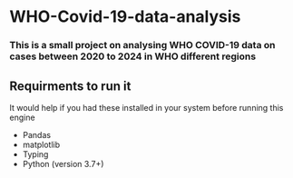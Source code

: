 # WHO-Covid-19-data-analysis


<h3>This is a small project on analysing WHO COVID-19 data on cases between 2020 to 2024 in WHO different regions</h3> 

<h2>Requirments to run it</h2>

It would help if you had these installed in your system before running this engine

<ul>
  <li>Pandas</li>
  <li>matplotlib</li>
  <li>Typing</li>
  <li>Python (version 3.7+)</li>
</ul>
